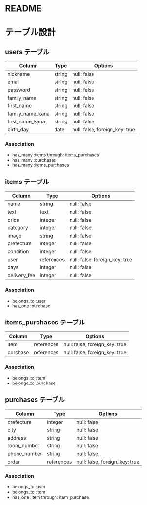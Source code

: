 # README

# テーブル設計

## users テーブル

| Column          | Type       | Options                       |
| --------------- | ---------- | ----------------------------- |
| nickname        | string     | null: false                   |
| email           | string     | null: false                   |
| password        | string     | null: false                   |
| family_name     | string     | null: false                   |
| first_name      | string     | null: false                   |
| family_name_kana| string     | null: false                   |
| first_name_kana | string     | null: false                   |
| birth_day       | date       | null: false, foreign_key: true|

### Association

- has_many :items through: items_purchases
- has_many :purchases
- has_many :items_purchases


## items テーブル

| Column        | Type       | Options                       |
| ------------- | ---------- | ----------------------------- |
| name          | string     | null: false                   |
| text          | text       | null: false,                  |
| price         | integer    | null: false                   |
| category      | integer    | null: false,                  |
| image         | string     | null: false                   |
| prefecture    | integer    | null: false                   |
| condition     | integer    | null: false                   |
| user          | references | null: false, foreign_key: true|
| days          | integer    | null: false,                  |
| delivery_fee  | integer    | null: false,                  |

### Association
- belongs_to :user
- has_one :purchase


## items_purchases テーブル

| Column    | Type       | Options                        |
| --------- | ---------- | ------------------------------ |
| item      | references | null: false, foreign_key: true |
| purchase  | references | null: false, foreign_key: true |

### Association

- belongs_to :item
- belongs_to :purchase


## purchases テーブル

| Column       | Type       | Options                        |
| ------------ | ---------- | ------------------------------ |
| prefecture   | integer     | null: false                   |
| city         | string     | null: false                    |
| address      | string     | null: false                    |
| room_number  | string     | null: false                    |
| phone_number | string     | null: false,                   |
| order        | references | null: false, foreign_key: true |

### Association

- belongs_to :user
- belongs_to :item
- has_one :item through: item_purchase

